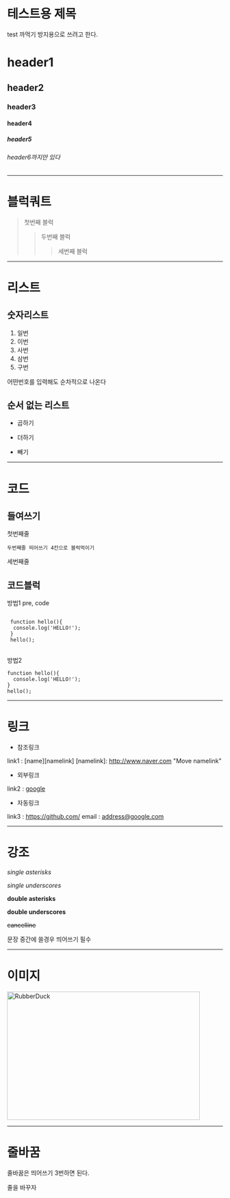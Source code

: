 # 테스트용 제목
test
까먹기 방지용으로 쓰려고 한다.

# header1
## header2
### header3
#### header4
##### header5
###### header6까지만 있다


-------------------------------------

# 블럭쿼트

> 첫번째 블럭
> > 두번째 블럭
> > > 세번째 블럭

-------------------------------------

# 리스트

## 숫자리스트

1. 일번
2. 이번
4. 사번
3. 삼번
9. 구번

어떤번호를 입력해도 순차적으로 나온다

## 순서 없는 리스트

* 곱하기
+ 더하기
- 빼기

-------------------------------------

# 코드

## 들여쓰기

첫번째줄

    두번째줄 띄어쓰기 4칸으로 블럭먹이기
  
세번째줄

## 코드블럭

방법1 pre, code

<pre>
<code>
 function hello(){
  console.log('HELLO!');
 }
 hello();
</code>
</pre>

방법2 

```
function hello(){
  console.log('HELLO!');
}
hello();
```

-------------------------------------

# 링크

- 참조링크

link1 : [name][namelink]
[namelink]: http://www.naver.com "Move namelink"

- 외부링크

link2 : [google](https://google.com, "google link")

- 자동링크

link3 : <https://github.com/>
email : <address@google.com>

------------------------------------

# 강조

*single asterisks*

_single underscores_

**double asterisks**

__double underscores__

~~cancelline~~

문장 중간에 쓸경우 띄어쓰기 필수

------------------------------------

# 이미지

<img src="" width="450px" height="300px" title="px(픽셀) 크기 설정" alt="RubberDuck"></img>

------------------------------------

# 줄바꿈

줄바꿈은 띄어쓰기 3번하면 된다.

줄을 바꾸자   
